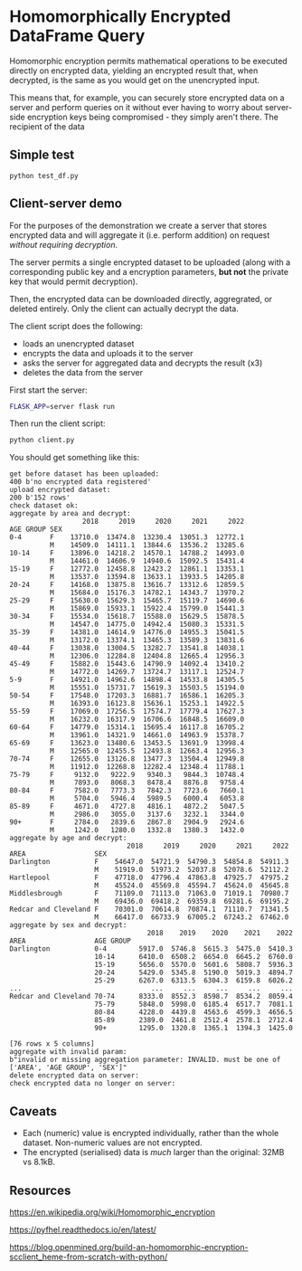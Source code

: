 # Homomorphically Encrypted DataFrame Query

Homomorphic encryption permits mathematical operations to be executed directly on encrypted data, yielding an encrypted result that, when decrypted, is the same as you would get on the unencrypted input.

This means that, for example, you can securely store encrypted data on a server and perform queries on it without ever having to worry about server-side encryption keys being compromised - they simply aren't there. The recipient of the data

## Simple test

```
python test_df.py
```

## Client-server demo

For the purposes of the demonstration we create a server that stores encrypted data and will aggregate it (i.e. perform addition)  on request *without requiring decryption*.

The server permits a single encrypted dataset to be uploaded (along with a corresponding public key and a encryption parameters, **but not** the private key that would permit decryption).

Then, the encrypted data can be downloaded directly, aggregrated, or deleted entirely. Only the client can actually decrypt the data.

The client script does the following:

- loads an unencrypted dataset
- encrypts the data and uploads it to the server
- asks the server for aggregated data and decrypts the result (x3)
- deletes the data from the server

First start the server:

```bash
FLASK_APP=server flask run
```

Then run the client script:

```bash
python client.py
```

You should get something like this:

```text
get before dataset has been uploaded:
400 b'no encrypted data registered'
upload encrypted dataset:
200 b'152 rows'
check dataset ok:
aggregate by area and decrypt:
                  2018     2019     2020     2021     2022
AGE GROUP SEX
0-4       F    13710.0  13474.8  13230.4  13051.3  12772.1
          M    14509.0  14111.1  13844.6  13536.2  13285.6
10-14     F    13896.0  14218.2  14570.1  14788.2  14993.0
          M    14461.0  14606.9  14940.6  15092.5  15431.4
15-19     F    12772.0  12458.8  12423.2  12861.1  13353.1
          M    13537.0  13594.8  13633.1  13933.5  14205.8
20-24     F    14168.0  13875.8  13616.7  13312.6  12859.5
          M    15684.0  15176.3  14782.1  14343.7  13970.2
25-29     F    15630.0  15629.3  15465.7  15119.7  14690.6
          M    15869.0  15933.1  15922.4  15799.0  15441.3
30-34     F    15534.0  15618.7  15588.0  15629.5  15878.5
          M    14547.0  14775.0  14942.4  15080.3  15331.5
35-39     F    14381.0  14614.9  14776.0  14955.3  15041.5
          M    13172.0  13374.1  13465.3  13589.3  13831.6
40-44     F    13038.0  13004.5  13282.7  13541.8  14038.1
          M    12306.0  12284.8  12404.8  12665.4  12956.3
45-49     F    15882.0  15443.6  14790.9  14092.4  13410.2
          M    14772.0  14269.7  13724.7  13117.1  12524.7
5-9       F    14921.0  14962.6  14898.4  14533.8  14305.5
          M    15551.0  15731.7  15619.3  15503.5  15194.0
50-54     F    17548.0  17203.3  16881.7  16586.1  16205.3
          M    16393.0  16123.8  15636.1  15253.1  14922.5
55-59     F    17069.0  17256.5  17574.7  17779.4  17627.3
          M    16232.0  16317.9  16706.6  16848.5  16609.0
60-64     F    14779.0  15314.1  15695.4  16117.8  16705.2
          M    13961.0  14321.9  14661.0  14963.9  15378.7
65-69     F    13623.0  13480.6  13453.5  13691.9  13998.4
          M    12565.0  12455.5  12493.8  12663.4  12956.3
70-74     F    12655.0  13126.8  13477.3  13504.4  12949.8
          M    11912.0  12268.8  12282.4  12348.4  11788.1
75-79     F     9132.0   9222.9   9340.3   9844.3  10748.4
          M     7893.0   8068.3   8478.4   8876.8   9758.4
80-84     F     7582.0   7773.3   7842.3   7723.6   7660.1
          M     5704.0   5946.4   5989.5   6000.4   6053.8
85-89     F     4671.0   4727.8   4816.1   4872.2   5047.5
          M     2986.0   3055.0   3137.6   3232.1   3344.0
90+       F     2784.0   2839.6   2867.8   2904.9   2924.6
          M     1242.0   1280.0   1332.8   1380.3   1432.0
aggregate by age and decrypt:
                             2018     2019     2020     2021     2022
AREA                 SEX
Darlington           F    54647.0  54721.9  54790.3  54854.8  54911.3
                     M    51919.0  51973.2  52037.8  52078.6  52112.2
Hartlepool           F    47718.0  47796.4  47863.8  47925.7  47975.2
                     M    45524.0  45569.8  45594.7  45624.0  45645.8
Middlesbrough        F    71109.0  71113.0  71063.0  71019.1  70980.7
                     M    69436.0  69418.2  69359.8  69281.6  69195.2
Redcar and Cleveland F    70301.0  70614.8  70874.1  71110.7  71341.5
                     M    66417.0  66733.9  67005.2  67243.2  67462.0
aggregate by sex and decrypt:
                                  2018    2019    2020    2021    2022
AREA                 AGE GROUP
Darlington           0-4        5917.0  5746.8  5615.3  5475.0  5410.3
                     10-14      6410.0  6508.2  6654.0  6645.2  6760.0
                     15-19      5656.0  5570.0  5601.6  5808.7  5936.3
                     20-24      5429.0  5345.8  5190.0  5019.3  4894.7
                     25-29      6267.0  6313.5  6304.3  6159.8  6026.2
...                                ...     ...     ...     ...     ...
Redcar and Cleveland 70-74      8333.0  8552.3  8598.7  8534.2  8059.4
                     75-79      5848.0  5998.0  6185.4  6517.7  7081.1
                     80-84      4228.0  4439.8  4563.6  4599.3  4656.5
                     85-89      2389.0  2461.8  2512.4  2578.1  2712.4
                     90+        1295.0  1320.8  1365.1  1394.3  1425.0

[76 rows x 5 columns]
aggregate with invalid param:
b"invalid or missing aggregation parameter: INVALID. must be one of ['AREA', 'AGE GROUP', 'SEX']"
delete encrypted data on server:
check encrypted data no longer on server:
```

## Caveats

- Each (numeric) value is encrypted individually, rather than the whole dataset. Non-numeric values are not encrypted.
- The encrypted (serialised) data is *much* larger than the original: 32MB vs 8.1kB.

## Resources

https://en.wikipedia.org/wiki/Homomorphic_encryption

https://pyfhel.readthedocs.io/en/latest/

https://blog.openmined.org/build-an-homomorphic-encryption-scclient_heme-from-scratch-with-python/
